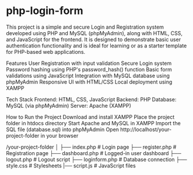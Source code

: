 # php-login-form
This project is a simple and secure Login and Registration system developed using PHP and MySQL (phpMyAdmin), along with HTML, CSS, and JavaScript for the frontend. It is designed to demonstrate basic user authentication functionality and is ideal for learning or as a starter template for PHP-based web applications.

Features
User Registration with input validation
Secure Login system
Password hashing using PHP's password_hash() function
Basic form validations using JavaScript
Integration with MySQL database using phpMyAdmin
Responsive UI with HTML/CSS
Local deployment using XAMPP

Tech Stack
Frontend: HTML, CSS, JavaScript
Backend: PHP
Database: MySQL (via phpMyAdmin)
Server: Apache (XAMPP)

How to Run the Project
Download and install XAMPP
Place the project folder in htdocs directory
Start Apache and MySQL in XAMPP
Import the SQL file (database.sql) into phpMyAdmin
Open http://localhost/your-project-folder in your browser


/your-project-folder
│
├── index.php          # Login page
├── register.php       # Registration page
├── dashboard.php      # Logged-in user dashboard
├── logout.php         # Logout script
├── loginform.php             # Database connection
├── style.css               # Stylesheets
|── script.js                # JavaScript files


